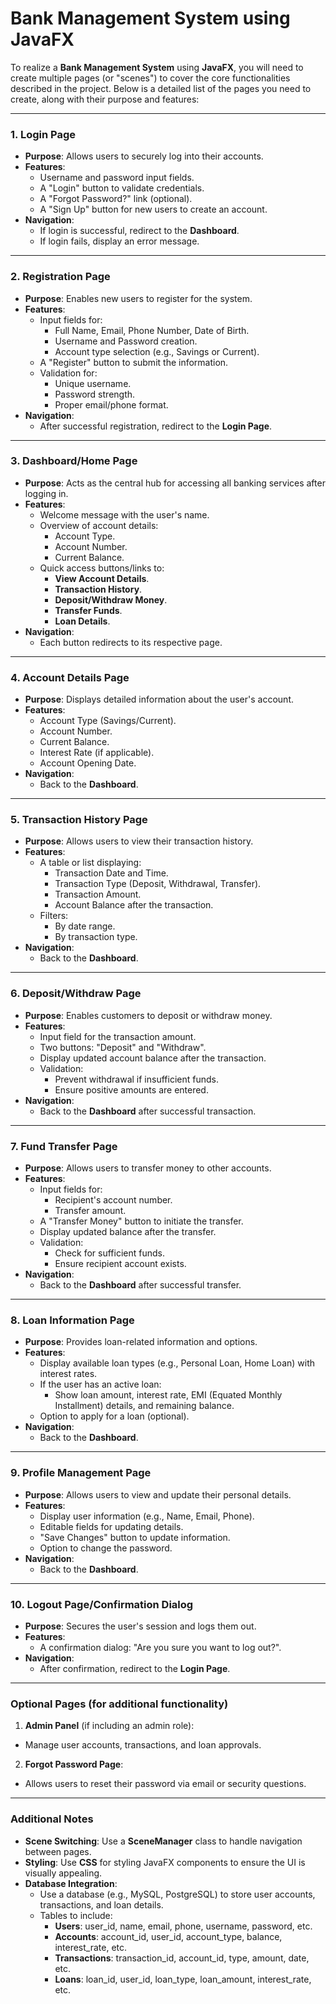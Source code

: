 # Bank Management System using JavaFX

To realize a **Bank Management System** using **JavaFX**, you will need to create multiple pages (or "scenes") to cover the core functionalities described in the project. Below is a detailed list of the pages you need to create, along with their purpose and features:

---

### 1. **Login Page**
- **Purpose**: Allows users to securely log into their accounts.
- **Features**:
  - Username and password input fields.
  - A "Login" button to validate credentials.
  - A "Forgot Password?" link (optional).
  - A "Sign Up" button for new users to create an account.
- **Navigation**:
  - If login is successful, redirect to the **Dashboard**.
  - If login fails, display an error message.

---

### 2. **Registration Page**
- **Purpose**: Enables new users to register for the system.
- **Features**:
  - Input fields for:
    - Full Name, Email, Phone Number, Date of Birth.
    - Username and Password creation.
    - Account type selection (e.g., Savings or Current).
  - A "Register" button to submit the information.
  - Validation for:
    - Unique username.
    - Password strength.
    - Proper email/phone format.
- **Navigation**:
  - After successful registration, redirect to the **Login Page**.

---

### 3. **Dashboard/Home Page**
- **Purpose**: Acts as the central hub for accessing all banking services after logging in.
- **Features**:
  - Welcome message with the user's name.
  - Overview of account details:
    - Account Type.
    - Account Number.
    - Current Balance.
  - Quick access buttons/links to:
    - **View Account Details**.
    - **Transaction History**.
    - **Deposit/Withdraw Money**.
    - **Transfer Funds**.
    - **Loan Details**.
- **Navigation**:
  - Each button redirects to its respective page.

---

### 4. **Account Details Page**
- **Purpose**: Displays detailed information about the user's account.
- **Features**:
  - Account Type (Savings/Current).
  - Account Number.
  - Current Balance.
  - Interest Rate (if applicable).
  - Account Opening Date.
- **Navigation**:
  - Back to the **Dashboard**.

---

### 5. **Transaction History Page**
- **Purpose**: Allows users to view their transaction history.
- **Features**:
  - A table or list displaying:
    - Transaction Date and Time.
    - Transaction Type (Deposit, Withdrawal, Transfer).
    - Transaction Amount.
    - Account Balance after the transaction.
  - Filters:
    - By date range.
    - By transaction type.
- **Navigation**:
  - Back to the **Dashboard**.

---

### 6. **Deposit/Withdraw Page**
- **Purpose**: Enables customers to deposit or withdraw money.
- **Features**:
  - Input field for the transaction amount.
  - Two buttons: "Deposit" and "Withdraw".
  - Display updated account balance after the transaction.
  - Validation:
    - Prevent withdrawal if insufficient funds.
    - Ensure positive amounts are entered.
- **Navigation**:
  - Back to the **Dashboard** after successful transaction.

---

### 7. **Fund Transfer Page**
- **Purpose**: Allows users to transfer money to other accounts.
- **Features**:
  - Input fields for:
    - Recipient's account number.
    - Transfer amount.
  - A "Transfer Money" button to initiate the transfer.
  - Display updated balance after the transfer.
  - Validation:
    - Check for sufficient funds.
    - Ensure recipient account exists.
- **Navigation**:
  - Back to the **Dashboard** after successful transfer.

---

### 8. **Loan Information Page**
- **Purpose**: Provides loan-related information and options.
- **Features**:
  - Display available loan types (e.g., Personal Loan, Home Loan) with interest rates.
  - If the user has an active loan:
    - Show loan amount, interest rate, EMI (Equated Monthly Installment) details, and remaining balance.
  - Option to apply for a loan (optional).
- **Navigation**:
  - Back to the **Dashboard**.

---

### 9. **Profile Management Page**
- **Purpose**: Allows users to view and update their personal details.
- **Features**:
  - Display user information (e.g., Name, Email, Phone).
  - Editable fields for updating details.
  - "Save Changes" button to update information.
  - Option to change the password.
- **Navigation**:
  - Back to the **Dashboard**.

---

### 10. **Logout Page/Confirmation Dialog**
- **Purpose**: Secures the user's session and logs them out.
- **Features**:
  - A confirmation dialog: "Are you sure you want to log out?".
- **Navigation**:
  - After confirmation, redirect to the **Login Page**.

---

### Optional Pages (for additional functionality)
1. **Admin Panel** (if including an admin role):
  - Manage user accounts, transactions, and loan approvals.
2. **Forgot Password Page**:
  - Allows users to reset their password via email or security questions.

---

### Additional Notes
- **Scene Switching**: Use a **SceneManager** class to handle navigation between pages.
- **Styling**: Use **CSS** for styling JavaFX components to ensure the UI is visually appealing.
- **Database Integration**:
  - Use a database (e.g., MySQL, PostgreSQL) to store user accounts, transactions, and loan details.
  - Tables to include:
    - **Users**: user_id, name, email, phone, username, password, etc.
    - **Accounts**: account_id, user_id, account_type, balance, interest_rate, etc.
    - **Transactions**: transaction_id, account_id, type, amount, date, etc.
    - **Loans**: loan_id, user_id, loan_type, loan_amount, interest_rate, etc.
